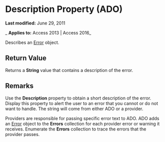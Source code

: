 
# Description Property (ADO)

 **Last modified:** June 29, 2011

 _ **Applies to:** Access 2013 | Access 2016_



Describes an [Error](97e478bf-8b25-03a8-9358-abba5069cba3.md) object.

## Return Value

Returns a  **String** value that contains a description of the error.


## Remarks

Use the  **Description** property to obtain a short description of the error. Display this property to alert the user to an error that you cannot or do not want to handle. The string will come from either ADO or a provider.

Providers are responsible for passing specific error text to ADO. ADO adds an [Error](97e478bf-8b25-03a8-9358-abba5069cba3.md) object to the **Errors** collection for each provider error or warning it receives. Enumerate the **Errors** collection to trace the errors that the provider passes.

